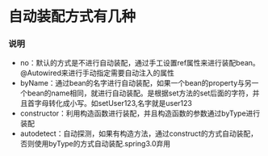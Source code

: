 # 自动装配方式有几种

### 说明

- no：默认的方式是不进行自动装配，通过手工设置ref属性来进行装配bean。@Autowired来进行手动指定需要自动注入的属性
- byName：通过bean的名字进行自动装配，如果一个bean的property与另一个bean的name相同，就进行自动装配。是根据set方法的set后面的字符，并且首字母转化成小写。如setUser123,名字就是user123
- constructor：利用构造函数进行装配，并且构造函数的参数通过byType进行装配
- autodetect：自动探测，如果有构造方法，通过construct的方式自动装配，否则使用byType的方式自动装配.spring3.0弃用